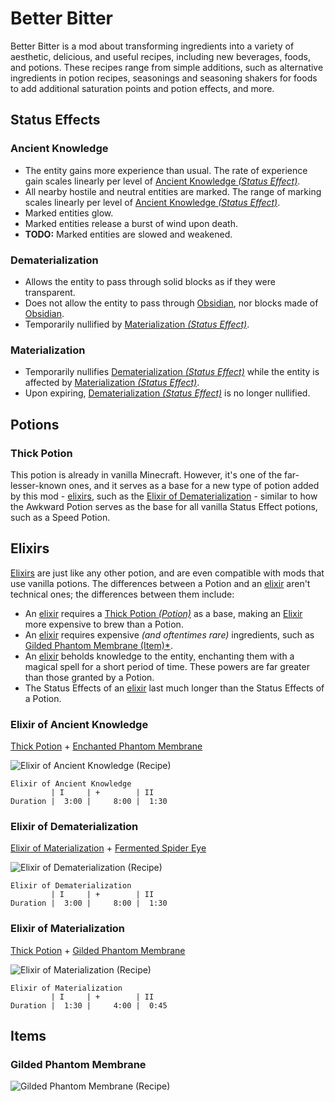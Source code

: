 # Better Bitter

Better Bitter is a mod about transforming ingredients into a variety of aesthetic, delicious, and useful recipes, including new beverages, foods, and potions. These recipes range from simple additions, such as alternative ingredients in potion recipes, seasonings and seasoning shakers for foods to add additional saturation points and potion effects, and more.

## Status Effects

### Ancient Knowledge

* The entity gains more experience than usual. The rate of experience gain scales linearly per level of [Ancient Knowledge *(Status Effect)*](#ancient-knowledge).
* All nearby hostile and neutral entities are marked. The range of marking scales linearly per level of [Ancient Knowledge *(Status Effect)*](#ancient-knowledge).
* Marked entities glow.
* Marked entities release a burst of wind upon death.
* **TODO:** Marked entities are slowed and weakened.

### Dematerialization

* Allows the entity to pass through solid blocks as if they were transparent.
* Does not allow the entity to pass through [Obsidian](), nor blocks made of [Obsidian]().
* Temporarily nullified by [Materialization *(Status Effect)*](#materialization).

### Materialization

* Temporarily nullifies [Dematerialization *(Status Effect)*](#dematerialization) while the entity is affected by [Materialization *(Status Effect)*](#materialization).
* Upon expiring, [Dematerialization *(Status Effect)*](#dematerialization) is no longer nullified.

## Potions

### Thick Potion

This potion is already in vanilla Minecraft. However, it's one of the far-lesser-known ones, and it serves as a base for a new type of potion added by this mod - [elixirs](#elixirs), such as the [Elixir of Dematerialization](#elixir-of-dematerialization) - similar to how the Awkward Potion serves as the base for all vanilla Status Effect potions, such as a Speed Potion.

## Elixirs

[Elixirs](#elixirs) are just like any other potion, and are even compatible with mods that use vanilla potions. The differences between a Potion and an [elixir](#elixirs) aren't technical ones; the differences between them include:
* An [elixir](#elixirs) requires a [Thick Potion *(Potion)*](#thick-potion) as a base, making an [Elixir](#elixirs) more expensive to brew than a Potion.
* An [elixir](#elixirs) requires expensive *(and oftentimes rare)* ingredients, such as [Gilded Phantom Membrane (Item)*](#gilded-phantom-membrane).
* An [elixir](#elixirs) beholds knowledge to the entity, enchanting them with a magical spell for a short period of time. These powers are far greater than those granted by a Potion.
* The Status Effects of an [elixir](#elixirs) last much longer than the Status Effects of a Potion.

### Elixir of Ancient Knowledge

[Thick Potion](#thick-potion) + [Enchanted Phantom Membrane](#enchanted-phantom-membrane)

![Elixir of Ancient Knowledge *(Recipe)*](https://cdn.modrinth.com/data/cached_images/cebea03a5490c9e1ec90bfe175e6497080db5048.png)

```
Elixir of Ancient Knowledge
         | I     | +        | II
Duration |  3:00 |     8:00 |  1:30
```

### Elixir of Dematerialization

[Elixir of Materialization](#elixir-of-materialization) + [Fermented Spider Eye](#fermented-spider-eye)

![Elixir of Dematerialization *(Recipe)*](https://cdn.modrinth.com/data/cached_images/0f08f29f569230c7dfbadcad1aad521573e01b8b.png)

```
Elixir of Dematerialization
         | I     | +        | II
Duration |  3:00 |     8:00 |  1:30
```

### Elixir of Materialization

[Thick Potion](#thick-potion) + [Gilded Phantom Membrane](#gilded-phantom-membrane)

![Elixir of Materialization *(Recipe)*](https://cdn.modrinth.com/data/cached_images/34ba6b12221db2e2c64d939653e5cdebf6f86523.png)

```
Elixir of Materialization
         | I     | +        | II
Duration |  1:30 |     4:00 |  0:45
```

## Items

### Gilded Phantom Membrane

![Gilded Phantom Membrane *(Recipe)*](https://cdn.modrinth.com/data/cached_images/0797098f0a46d10c6239794379a3e15b43d3b0de.png)